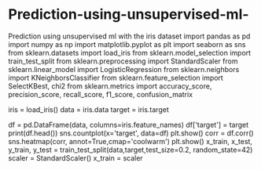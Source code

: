 # Prediction-using-unsupervised-ml-
Prediction using unsupervised ml with the iris dataset
import pandas as pd
import numpy as np
import matplotlib.pyplot as plt
import seaborn as sns
from sklearn.datasets import load_iris
from sklearn.model_selection import train_test_split
from sklearn.preprocessing import StandardScaler
from sklearn.linear_model import LogisticRegression
from sklearn.neighbors import KNeighborsClassifier
from sklearn.feature_selection import SelectKBest, chi2
from sklearn.metrics import accuracy_score, precision_score, recall_score, f1_score, confusion_matrix

iris = load_iris()
data = iris.data
target = iris.target

df = pd.DataFrame(data, columns=iris.feature_names)
df['target'] = target
print(df.head())
sns.countplot(x='target', data=df)
plt.show()
corr = df.corr()
sns.heatmap(corr, annot=True,cmap='coolwarm')
plt.show()
x_train, x_test, y_train, y_test = train_test_split(data,target,test_size=0.2, random_state=42)
scaler = StandardScaler()
x_train = scaler
